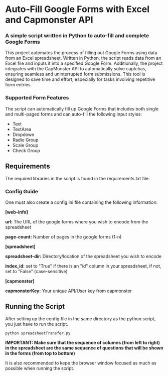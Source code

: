 # Auto-Fill Google Forms with Excel and Capmonster API

### A simple script written in Python to auto-fill and complete Google Forms

This project automates the process of filling out Google Forms using data from an Excel spreadsheet. Written in Python, the script reads data from an Excel file and inputs it into a specified Google Form. Additionally, the project integrates with the CapMonster API to automatically solve captchas, ensuring seamless and uninterrupted form submissions. This tool is designed to save time and effort, especially for tasks involving repetitive form entries.

### Supported Form Features
The script can automatically fill up Google Forms that includes both single and multi-paged forms and can auto-fill the following input styles:
* Text
* TextArea
* Dropdown
* Radio Group
* Scale Group
* Check Group

## Requirements
The required libraries in the script is found in the requirements.txt file. 

### Config Guide
One must also create a config.ini file containing the following information:

**[web-info]**

**url:** The URL of the google forms where you wish to encode from the spreadsheet

**page-count:**  Number of pages in the google forms (1-n)

**[spreadsheet]**

**spreadsheet-dir:** Directory/location of the spreadsheet you wish to encode

**index_id:** set to "True" if there is an "id" column in your spreadsheet, if not, set to "False" (case-sensitive)

**[capmonster]**

**capmonsterKey:** Your unique API/User key from capmonster

## Running the Script
After setting up the config file in the same directory as the python script, you just have to run the script.

`python spreadsheetTransfer.py`

**IMPORTANT: Make sure that the sequence of columns (from left to right) in the spreadsheet are the same sequence of questions that will be shown in the forms (from top to bottom)**

It is also recommended to kepe the browser window focused as much as possible when running the script.
